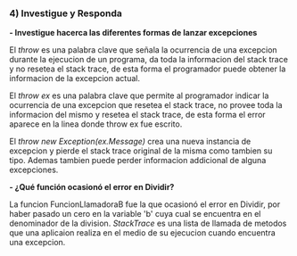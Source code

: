 ### 4) Investigue y Responda
**-  Investigue hacerca las diferentes formas de lanzar excepciones**

El *throw* es una palabra clave que señala la ocurrencia de una excepcion durante la ejecucion de un programa, da toda la informacion del stack trace y no resetea el stack trace, de esta forma el programador puede obtener la informacion de la excepcion actual.

El *throw ex* es una palabra clave que permite al programador indicar la ocurrencia de una excepcion que resetea el stack trace, no provee toda la informacion del mismo y resetea el stack trace, de esta forma el error aparece en la linea donde throw ex fue escrito.

El *throw new Exception(ex.Message)* crea una nueva instancia de excepcion y pierde el stack trace original de la misma como tambien su tipo. Ademas tambien puede perder informacion addicional de alguna excepciones.

**- ¿Qué función ocasionó el error en Dividir?**

La funcion FuncionLlamadoraB fue la que ocasionó el error en Dividir, por haber pasado un cero en la variable 'b' cuya cual se encuentra en el denominador de la division. *StackTrace* es una lista de llamada de metodos que una aplicaion realiza en el medio de su ejecucion cuando encuentra una excepcion.